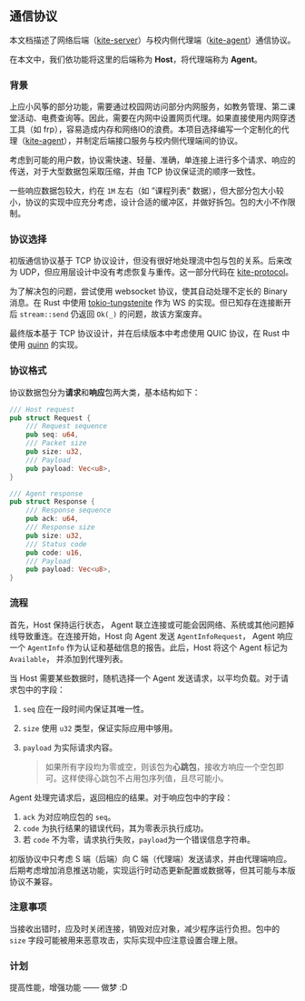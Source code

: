 ## 通信协议

本文档描述了网络后端（[kite-server](https://github.com/sunnysab/kite-server)）与校内侧代理端（[kite-agent](https://github.com/sunnysab/kite-server)）通信协议。

在本文中，我们依功能将这里的后端称为 **Host**，将代理端称为 **Agent**。



### 背景

上应小风筝的部分功能，需要通过校园网访问部分内网服务，如教务管理、第二课堂活动、电费查询等。因此，需要在内网中设置网页代理。如果直接使用内网穿透工具（如 frp），容易造成内存和网络IO的浪费。本项目选择编写一个定制化的代理（[kite-agent](https://github.com/sunnysab/kite-agent)），并制定后端接口服务与校内侧代理端间的协议。

考虑到可能的用户数，协议需快速、轻量、准确，单连接上进行多个请求、响应的传送，对于大型数据包采取压缩，并由 TCP 协议保证流的顺序一致性。

一些响应数据包较大，约在 `1M` 左右（如 ”课程列表“ 数据），但大部分包大小较小，协议的实现中应充分考虑，设计合适的缓冲区，并做好拆包。包的大小不作限制。



### 协议选择

初版通信协议基于 TCP 协议设计，但没有很好地处理流中包与包的关系。后来改为 UDP，但应用层设计中没有考虑恢复与重传。这一部分代码在 [kite-protocol](https://github.com/sunnysab/kite-protocol)。

为了解决包的问题，尝试使用 websocket 协议，使其自动处理不定长的 Binary 消息。在 Rust 中使用 [tokio-tungstenite](https://github.com/snapview/tokio-tungstenite) 作为 WS 的实现。但已知存在连接断开后 `stream::send` 仍返回 `Ok(_)`  的问题，故该方案废弃。

最终版本基于 TCP 协议设计，并在后续版本中考虑使用 QUIC 协议，在 Rust 中使用 [quinn](https://github.com/djc/quinn) 的实现。



### 协议格式

协议数据包分为**请求**和**响应**包两大类，基本结构如下：

```rust
/// Host request
pub struct Request {
    /// Request sequence
    pub seq: u64,
    /// Packet size
    pub size: u32,
    /// Payload
    pub payload: Vec<u8>,
}

/// Agent response
pub struct Response {
    /// Response sequence
    pub ack: u64,
    /// Response size
    pub size: u32,
    /// Status code
    pub code: u16,
    /// Payload
    pub payload: Vec<u8>,
}
```



### 流程

首先，Host 保持运行状态， Agent 联立连接或可能会因网络、系统或其他问题掉线导致重连。在连接开始，Host 向 Agent 发送 `AgentInfoRequest`， Agent 响应一个 `AgentInfo` 作为认证和基础信息的报告。此后，Host 将这个 Agent 标记为 `Available`， 并添加到代理列表。

当 Host 需要某些数据时，随机选择一个 Agent 发送请求，以平均负载。对于请求包中的字段：

1.  `seq` 应在一段时间内保证其唯一性。

2. `size` 使用 `u32` 类型，保证实际应用中够用。

3. `payload` 为实际请求内容。

   > 如果所有字段均为零或空，则该包为**心跳包**，接收方响应一个空包即可。这样使得心跳包不占用包序列值，且尽可能小。

Agent 处理完请求后，返回相应的结果。对于响应包中的字段：

1. `ack` 为对应响应包的 `seq`。
2. `code` 为执行结果的错误代码，其为零表示执行成功。
3. 若 `code` 不为零，请求执行失败，`payload`为一个错误信息字符串。

初版协议中只考虑 S 端（后端）向 C 端（代理端）发送请求，并由代理端响应。后期考虑增加消息推送功能，实现运行时动态更新配置或数据等，但其可能与本版协议不兼容。



### 注意事项

当接收出错时，应及时关闭连接，销毁对应对象，减少程序运行负担。包中的 `size` 字段可能被用来恶意攻击，实际实现中应注意设置合理上限。



### 计划

提高性能，增强功能 —— 做梦 :D